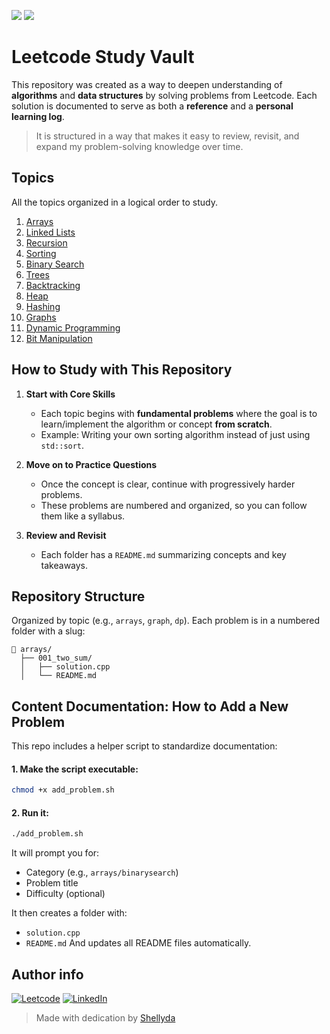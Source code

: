 <p align="left">
  <img src="https://img.shields.io/badge/Language-C++-pink.svg" />
  <img src="https://img.shields.io/badge/Leetcode-Study-blue.svg" />
</p>

# Leetcode Study Vault

This repository was created as a way to deepen understanding of **algorithms** and **data structures** by solving problems from Leetcode.
Each solution is documented to serve as both a **reference** and a **personal learning log**.

> It is structured in a way that makes it easy to review, revisit, and expand my problem-solving knowledge over time.

## Topics

All the topics organized in a logical order to study.
 
1. [Arrays](./arrays)
2. [Linked Lists](./linked_lists)
3. [Recursion](./recursion)
4. [Sorting](./sorting)
5. [Binary Search](./binary_search)
6. [Trees](./trees)
7. [Backtracking](./backtracking)
8. [Heap](./heap)
9. [Hashing](./hashing)
10. [Graphs](./graphs)
11. [Dynamic Programming](./dynamic_programming)
12. [Bit Manipulation](./bit_manipulation)

## How to Study with This Repository

1. **Start with Core Skills**  
   - Each topic begins with **fundamental problems** where the goal is to learn/implement the algorithm or concept **from scratch**.  
   - Example: Writing your own sorting algorithm instead of just using `std::sort`.

2. **Move on to Practice Questions**  
   - Once the concept is clear, continue with progressively harder problems.  
   - These problems are numbered and organized, so you can follow them like a syllabus.

3. **Review and Revisit**  
   - Each folder has a `README.md` summarizing concepts and key takeaways.  

## Repository Structure

Organized by topic (e.g., `arrays`, `graph`, `dp`). Each problem is in a numbered folder with a slug:

```
📁 arrays/
  ├── 001_two_sum/
  │   ├── solution.cpp
  │   └── README.md
```

## Content Documentation: How to Add a New Problem

This repo includes a helper script to standardize documentation:

#### 1. Make the script executable:

```bash
chmod +x add_problem.sh
```

#### 2. Run it:

```bash
./add_problem.sh
```

It will prompt you for:

- Category (e.g., `arrays/binarysearch`)
- Problem title
- Difficulty (optional)

It then creates a folder with:

- `solution.cpp`
- `README.md`
  And updates all README files automatically.

## Author info

[![Leetcode](https://img.shields.io/badge/Leetcode-yellow?logo=Leetcode&logoColor=white)](https://leetcode.com/u/shellyda-barbosa)
[![LinkedIn](https://img.shields.io/badge/LinkedIn-blue?logo=linkedin&logoColor=white)](https://linkedin.com/in/shellyda-barbosa)

> Made with dedication by [Shellyda](https://github.com/Shellyda)
